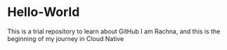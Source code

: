 # Hello-World
This is a trial repository to learn about GitHub
I am Rachna, and this is the beginning of my journey in Cloud Native
